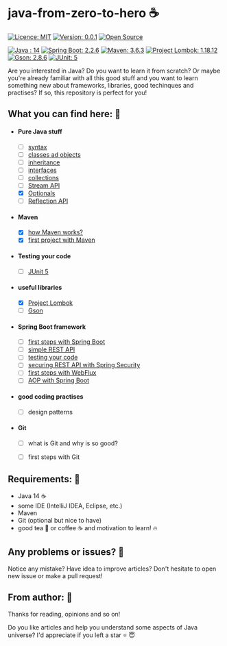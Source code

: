 # java-from-zero-to-hero :coffee:

[![Licence: MIT](https://img.shields.io/badge/Licence-MIT-blue.svg)](https://shields.io/)
[![Version: 0.0.1](https://img.shields.io/badge/version-0.0.1-brightgreen.svg)](https://shields.io/)
[![Open Source](https://badges.frapsoft.com/os/v2/open-source.svg?v=103)](https://github.com/ellerbrock/open-source-badges/)

[![Java : 14](https://img.shields.io/badge/Java-14-yellow.svg)](https://jdk.java.net/14/)
[![Spring Boot: 2.2.6](https://img.shields.io/badge/Spring_Boot-2.2.6-critical.svg)](https://spring.io/projects/spring-boot)
[![Maven: 3.6.3](https://img.shields.io/badge/Maven-3.6.3-yellow.svg)](https://maven.apache.org/)
[![Project Lombok: 1.18.12](https://img.shields.io/badge/Project_Lombok-1.18.12-blue.svg)](https://projectlombok.org/)
[![Gson: 2.8.6](https://img.shields.io/badge/Gson-2.8.6-brightgreen.svg)](https://github.com/google/gson)
[![JUnit: 5](https://img.shields.io/badge/JUnit-5-9cf.svg)](https://junit.org/junit5/docs/current/user-guide/)


Are you interested in Java? Do you want to learn it from scratch? Or maybe you're already familiar with all this good stuff and you want to learn something new about frameworks, libraries, good techinques and practises? If so, this repository is perfect for you!


## What you can find here: :mag_right:

- #### Pure Java stuff
  - [ ] [syntax](https://github.com/mzlnk/java-from-zero-to-hero/tree/master/java/syntax "Java syntax")
  - [ ] [classes ad objects](https://github.com/mzlnk/java-from-zero-to-hero/tree/master/java/classes "classes")
  - [ ] [inheritance](https://github.com/mzlnk/java-from-zero-to-hero/tree/master/java/inheritance "inheritance")
  - [ ] [interfaces](https://github.com/mzlnk/java-from-zero-to-hero/tree/master/java/interfaces "interfaces")
  - [ ] [collections](https://github.com/mzlnk/java-from-zero-to-hero/tree/master/java/collections "collections")
  - [ ] [Stream API](https://github.com/mzlnk/java-from-zero-to-hero/tree/master/java/streams "streams")
  - [x] [Optionals](https://github.com/mzlnk/java-from-zero-to-hero/tree/master/java/optionals "optionals")
  - [ ] [Reflection API](https://github.com/mzlnk/java-from-zero-to-hero/tree/master/java/reflection "reflection")
 
- #### Maven
  - [x] [how Maven works?](https://github.com/mzlnk/java-from-zero-to-hero/tree/master/maven "maven")
  - [x] [first project with Maven](https://github.com/mzlnk/java-from-zero-to-hero/tree/master/maven/sample-project "maven")
  
- #### Testing your code
  - [ ] [JUnit 5](https://github.com/mzlnk/java-from-zero-to-hero/tree/master/testing/junit "junit 5")

- #### useful libraries
  - [x] [Project Lombok](https://github.com/mzlnk/java-from-zero-to-hero/tree/master/useful_libraries/lombok "lombok")
  - [ ] [Gson](https://github.com/mzlnk/java-from-zero-to-hero/tree/master/useful_libraries/gson "gson")
  
- #### Spring Boot framework
  - [ ] [first steps with Spring Boot](https://github.com/mzlnk/java-from-zero-to-hero/tree/master/spring "spring-first-steps")
  - [ ] [simple REST API](https://github.com/mzlnk/java-from-zero-to-hero/tree/master/spring/spring-rest-api "spring-rest-api")
  - [ ] [testing your code](https://github.com/mzlnk/java-from-zero-to-hero/tree/master/spring/spring-testing "spring-testing")
  - [ ] [securing REST API with Spring Security](https://github.com/mzlnk/java-from-zero-to-hero/tree/master/spring/spring-security "spring-security")
  - [ ] [first steps with WebFlux](https://github.com/mzlnk/java-from-zero-to-hero/tree/master/spring/spring-webflux "spring-webflux")
  - [ ] [AOP with Spring Boot](https://github.com/mzlnk/java-from-zero-to-hero/tree/master/spring/spring-aop "spring-aop")
   
- #### good coding practises
  - [ ] design patterns
  
- #### Git
  - [ ] what is Git and why is so good?
  - [ ] first steps with Git
  

## Requirements: :floppy_disk:

- Java 14 :coffee:
- some IDE (IntelliJ IDEA, Eclipse, etc.)
- Maven
- Git (optional but nice to have)
- good tea :tea: or coffee :coffee: and motivation to learn! :fire:

  
## Any problems or issues? :wrench:

Notice any mistake? Have idea to improve articles? Don't hesitate to open new issue or make a pull request!


## From author: :eyes:

Thanks for reading, opinions and so on!

Do you like articles and help you understand some aspects of Java universe? I'd appreciate if you left a star :star: :innocent:

